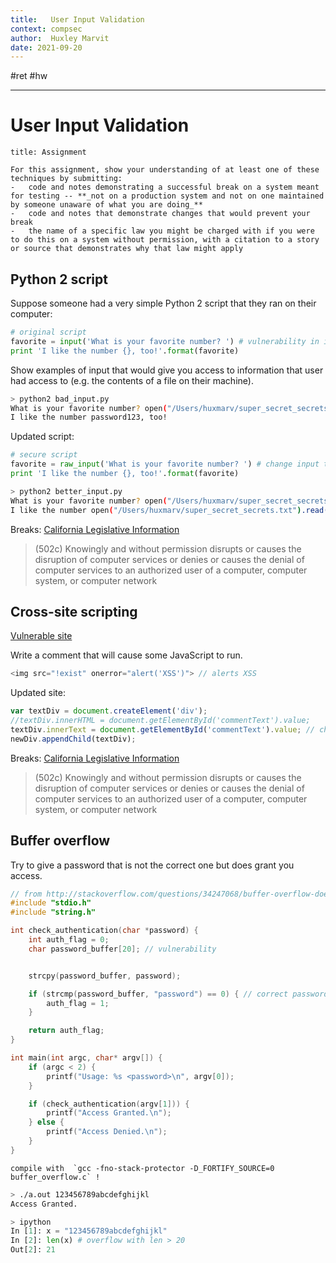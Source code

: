 ```yaml
---
title:   User Input Validation
context: compsec
author:  Huxley Marvit
date: 2021-09-20
---
```


#ret #hw 

***

# User Input Validation



```ad-abstract
title: Assignment

For this assignment, show your understanding of at least one of these techniques by submitting:
-   code and notes demonstrating a successful break on a system meant for testing -- **_not on a production system and not on one maintained by someone unaware of what you are doing_**
-   code and notes that demonstrate changes that would prevent your break
-   the name of a specific law you might be charged with if you were to do this on a system without permission, with a citation to a story or source that demonstrates why that law might apply

```


## Python 2 script
Suppose someone had a very simple Python 2 script that they ran on their computer:

```python
# original script
favorite = input('What is your favorite number? ') # vulnerability in input
print 'I like the number {}, too!'.format(favorite)
```

Show examples of input that would give you access to information that user had access to (e.g. the contents of a file on their machine).
```bash
> python2 bad_input.py
What is your favorite number? open("/Users/huxmarv/super_secret_secrets.txt").read() 
I like the number password123, too!
```

Updated script: 
```python
# secure script
favorite = raw_input('What is your favorite number? ') # change input to raw input
print 'I like the number {}, too!'.format(favorite)
```

```bash
> python2 better_input.py
What is your favorite number? open("/Users/huxmarv/super_secret_secrets.txt").read() 
I like the number open("/Users/huxmarv/super_secret_secrets.txt").read(), too!
```

Breaks:
[California Legislative Information](https://leginfo.legislature.ca.gov/faces/codes_displaySection.xhtml?sectionNum=502.&lawCode=PEN)
> (502c) Knowingly and without permission disrupts or causes the disruption of computer services or denies or causes the denial of computer services to an authorized user of a computer, computer system, or computer network


## Cross-site scripting

[Vulnerable site](https://jennselby.github.io/ComputerSecurityCourseNotes/assets/code/comments.html)

Write a comment that will cause some JavaScript to run. 

```js
<img src="!exist" onerror="alert('XSS')"> // alerts XSS
```

Updated site:

```js
var textDiv = document.createElement('div');
//textDiv.innerHTML = document.getElementById('commentText').value;
textDiv.innerText = document.getElementById('commentText').value; // change innerHTML to innerText
newDiv.appendChild(textDiv);
```

Breaks:
[California Legislative Information](https://leginfo.legislature.ca.gov/faces/codes_displaySection.xhtml?sectionNum=502.&lawCode=PEN)
> (502c) Knowingly and without permission disrupts or causes the disruption of computer services or denies or causes the denial of computer services to an authorized user of a computer, computer system, or computer network


## Buffer overflow

Try to give a password that is not the correct one but does grant you access.

```c
// from http://stackoverflow.com/questions/34247068/buffer-overflow-does-not-work-on-mac-osx-el-capitan
#include "stdio.h"
#include "string.h"

int check_authentication(char *password) {
    int auth_flag = 0;
	char password_buffer[20]; // vulnerability


    strcpy(password_buffer, password);

    if (strcmp(password_buffer, "password") == 0) { // correct password: password
        auth_flag = 1;
    }

    return auth_flag;
}

int main(int argc, char* argv[]) {
    if (argc < 2) {
        printf("Usage: %s <password>\n", argv[0]);
    }

    if (check_authentication(argv[1])) {
        printf("Access Granted.\n");
    } else {
        printf("Access Denied.\n");
    }
}
```

```ad-tip
compile with  `gcc -fno-stack-protector -D_FORTIFY_SOURCE=0 buffer_overflow.c` !
```

```zsh
> ./a.out 123456789abcdefghijkl 
Access Granted.
```
```py
> ipython
In [1]: x = "123456789abcdefghijkl"
In [2]: len(x) # overflow with len > 20
Out[2]: 21
```









